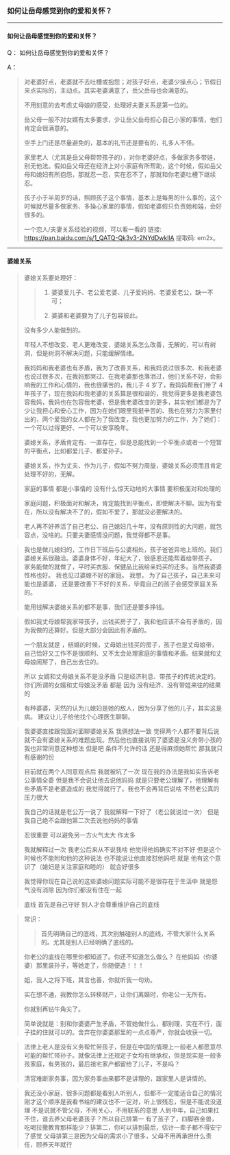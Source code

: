 ### 如何让岳母感觉到你的爱和关怀？
---
#### 如何让岳母感觉到你的爱和关怀？
Q：
如何让岳母感觉到你的爱和关怀？

A：
> 对老婆好点，老婆就不去吐槽或抱怨；对孩子好点，老婆少操点心；节假日来点实际的，主动点。其实老婆满意了，岳父岳母也会满意的。
>
> 不用刻意的去考虑丈母娘的感受，处理好夫妻关系是第一位的。
>
> 岳父母一般不对女婿有太多要求，少让岳父岳母担心自己小家的事情，他们肯定会很满意的。
>
> 空手上门还是尽量避免的，基本的礼节还是要有的，礼多人不怪。
>
> 家里老人（尤其是岳父母帮带孩子的），对你老婆好点，多做家务多带娃，别无他法。假如岳父母还在经济上对小家庭有所帮助，这个时候，假如岳父母和媳妇有所抱怨，那就忍一忍，实在忍不了，那就和你老婆吐槽下继续忍。
>
> 孩子小于半周岁的话，照顾孩子这个事情，基本上是每男的什么事的，这个时候就尽量多做家务、多操心家里的事情，假如老婆假只负责她和娃，会好很多的。
>
> 一个恋人/夫妻关系经验的视频，可以看一看的 链接: https://pan.baidu.com/s/1_QATQ-Qk3v3-2NYdDwkllA 提取码: em2x。

----
#### 婆媳关系
> 婆媳关系要处理好：
>>
>> 1. 婆婆爱儿子、老公爱老婆、儿子爱妈妈、老婆爱老公，缺一不可；
>>
>> 2. 婆婆和老婆要为了儿子包容彼此。
>
> 没有多少人能做到的。
>
> 年轻人不想改变、老人更难改变，婆媳关系怎么改善，无解的，可以有树洞，但是树洞不解决问题，只能缓解情绪。
>
> 我妈妈和我老婆也有矛盾，我为了改善关系，和我妈说过很多次、和我老婆也说过很多次，在我妈那哭过、在我老婆那也落泪过，他们关系不好，会影响我的工作和心情的，我也很痛苦的，我儿子 4 岁了，我妈妈帮我们带了 4 年孩子了，现在我妈和我老婆的关系算是很和谐的，我觉得更多是我老婆包容我妈，我妈也在包容我老婆，但是我老婆改变的更多，其实他们都是为了少让我担心和安心工作，因为在她们眼里我挺辛苦的、我也在努力为家里付出的，两个爱我的女人都在为了我改变，我也更加努力的工作，为了她们：一个可以过得更好、一个可以安享晚年。
>
> 婆媳关系，矛盾肯定有、一直存在，但是总能找到一个平衡点或者一个短暂的平衡点，比如都爱儿子、都爱孙子。
>
> 婆媳关系，作为丈夫、作为儿子，假如不努力周旋，婆媳关系必须而且肯定处理不好的，无解。
>
> 家庭的事情 都是小事情的 没有什么惊天动地的大事情 要积极面对和处理的
>
> 家庭问题，积极面对和解决，肯定能找到平衡点，即使解决不聊。因为有爱在，所以没有解决不了的，假如不爱了，那就没必要解决的。
>
> 老人再不好养活了自己老公、自己媳妇几十年，没有原则性的大问题，就包容点，没啥的。只要夫妻感情没问题，我觉得都不是事。

> 我也是做儿媳妇的，工作日下班后与公婆相处，孩子爸爸异地上班的。我们婆媳关系很融洽。婆婆身体不好，年纪大了，很感恩还能帮着给带孩子。 家务能做的就做了，平时买衣服、保健品比我给亲妈买的还多。当然我婆婆性格也好。 我也见过婆媳不好的家庭。 我想， 为了自己孩子，自己未来可能也是婆婆， 还是要改善下不好的关系，毕竟自己的孩子会感受家庭关系的。
>
> 能用钱解决婆媳关系的都不是事，我们还是要多挣钱。

> 假如我丈母娘帮我家带孩子，出钱买房子了，我和他应该不会有矛盾的，因为我做的还算好。但是大部分会因此有矛盾的。
>
> 一个朋友就是 ，结婚的时候，丈母娘出钱买的房子，孩子也是丈母娘带，自己恰好又工作不是很顺利、又不太会处理家庭的事情和矛盾。结果就和丈母娘闹掰了，自己出去住的。
>
> 所以 女婿和丈母娘关系不是没矛盾 只是经济利息、带孩子的传统决定的。你们所谓的女婿和丈母娘没矛盾 都是 因为 没有经济、没有带娃来往的结果的
>
> 有种婆婆，天然的认为儿媳妇是她的敌人，因为分享了他的儿子，其实这是病。  建议让儿子给他找个心理医生聊聊。


> 我婆婆直接跟我面对面聊婆媳关系 我俩想法一致 觉得两个人都不要背后说就不会有婆媳关系的难题出现。然后他也直接说明了婆婆是没义务带小孩的 我也非常同意这种想法 但是吧 条件不允许的话 还是得麻烦她帮忙 那我就只有感谢的份
>
> 目前就在两个人同意观点后 我就被坑了一次 现在我的办法是我如实告诉老公事情全委 但是我不会说让他去说他妈妈 就是只要老公理解了，他理解有些矛盾不是老婆造成的 我觉得就行了。我也不会再背后说啥 不然老公真的压力很大
>
> 我自己的话就是老公万一说了 我就解释一下好了（老公就说过一次） 但是 我自己绝不会跟他第二次去说他妈妈的事情
>
> 忍很重要 可以避免另一方火气太大 作太多
>
> 我就解释过一次  我老公后来从不说我啥  他觉得他妈确实不对不好  但是这个时候也不能附和他的这种说法  也不能说让他直接怼他妈吧   就是 他有这个意识了（媳妇是关注家庭和睦的）  就会好很多
>
> 我觉得你现在自己说的这些婆媳问题实际可能不是很存在于生活中   就是怨气没有消除  因为你们都没有住在一起
>
> 底线 首先是自己守好 别人才会尊重维护自己的底线

> 常识：
>
>> 首先明确自己的底线，其次别触碰别人的底线，不管大家什么关系的。尤其是别人已经明确了底线的。
>
> 你老公的底线在哪里你都知道了。你还不知道怎么做么？ 在他妈妈（你婆婆）那里装孙子，等她走了，你随便造！！！
>
> 姐，我人之将下班，其言也善，你就听我一句劝。
>
> 实在想不通，我教你怎么转移财产，让你们离婚时，你老公一无所有。
>
> 你就别再钻牛角尖了。
>
> 简单说就是：别和你婆婆产生矛盾，不管她做什么，都别理，实在不行，面子挂的住就可以的。舍弃在你婆婆那里的一点点尊严，你就会收获一切。

> 法律上老人是没有义务帮忙带孩子，但是在中国的情理上一般老人都愿意尽可能的帮忙带孙子。就像法律上还规定子女均有继承权，但是现实是一般多孩家庭，有男孩的，最后祖宅家产都留给了儿子，不是吗？
>
> 清官难断家务事，因为家务事由来都不是讲理的，跟家里人是讲情的。

> 我还没小家庭，很多问题都是看别人听别人，但都不一定能适合自己的情况
> 刚才这个顺序是我看书给的建议也不一定对，听上很残忍，但是不能说没道理
> 不是说就不管父母，不用关心，不用联系的意思
> 人到中年，自己如果扛不住，谁去养父母老婆孩子？所以自己排第一
> 有了孩子了，四脚吞金兽，吃喝拉撒教育那样能少？排第二，你可以排到最后，估计一辈子都不得安宁了感觉
> 父母排第三是因为父母的需求小了很多，父母不用再承担什么责任，颐养天年就行
